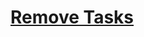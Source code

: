 # [Remove Tasks](https://app.codesignal.com/arcade/python-arcade/lurking-in-lists/L3TQWdGMcWL85LHcR/)
